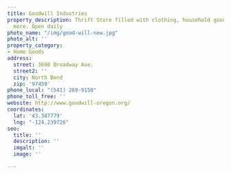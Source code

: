 ```yaml
---
title: Goodwill Industries
property_description: Thrift Store filled with clothing, household goods, books and
  more. Open daily
photo_name: "/img/good-will-new.jpg"
photo_alt: ''
property_category:
- Home Goods
address:
  street: 3698 Broadway Ave.
  street2: ''
  city: North Bend
  zip: '97459'
phone_local: "(541) 269-9150"
phone_toll_free: ''
website: http://www.goodwill-oregon.org/
coordinates:
  lat: '43.387779'
  lng: "-124.239726"
seo:
  title: ''
  description: ''
  imgalt: ''
  image: ''

---
```

